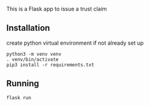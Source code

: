 This is a Flask app to issue a trust claim

Installation
---------------

create python virtual environment if not already set up

```
python3 -m venv venv
. venv/bin/activate
pip3 install -r requirements.txt
```

Running
----------------

`flask run`
